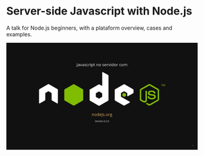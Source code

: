 # Server-side Javascript with Node.js

A talk for Node.js beginners, with a plataform overview, cases and examples.

![cover](cover.jpg)
